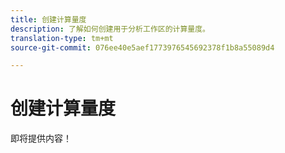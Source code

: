 ```yaml
---
title: 创建计算量度
description: 了解如何创建用于分析工作区的计算量度。
translation-type: tm+mt
source-git-commit: 076ee40e5aef1773976545692378f1b8a55089d4

---
```



# 创建计算量度

即将提供内容！
